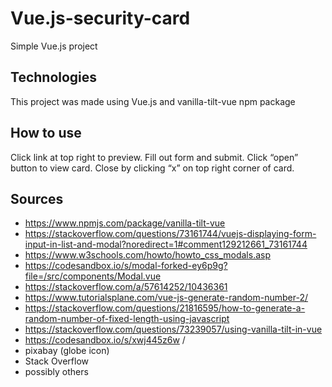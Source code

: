 # Vue.js-security-card 

Simple Vue.js project 

## Technologies
This project was made using Vue.js and vanilla-tilt-vue npm package

## How to use
Click link at top right to preview. Fill out form and submit. Click “open” button to view card. Close by clicking “x” on top right corner of card. 

## Sources
- https://www.npmjs.com/package/vanilla-tilt-vue
- https://stackoverflow.com/questions/73161744/vuejs-displaying-form-input-in-list-and-modal?noredirect=1#comment129212661_73161744
- https://www.w3schools.com/howto/howto_css_modals.asp 
- https://codesandbox.io/s/modal-forked-ey6p9g?file=/src/components/Modal.vue
- https://stackoverflow.com/a/57614252/10436361 
- https://www.tutorialsplane.com/vue-js-generate-random-number-2/ 
- https://stackoverflow.com/questions/21816595/how-to-generate-a-random-number-of-fixed-length-using-javascript
- https://stackoverflow.com/questions/73239057/using-vanilla-tilt-in-vue
- https://codesandbox.io/s/xwj445z6w /
- pixabay (globe icon)
- Stack Overflow
- possibly others
